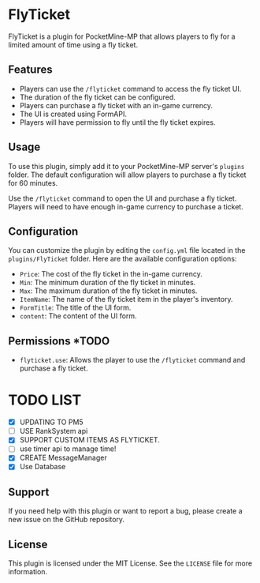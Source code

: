 # FlyTicket

FlyTicket is a plugin for PocketMine-MP that allows players to fly for a limited amount of time using a fly ticket.

## Features

- Players can use the `/flyticket` command to access the fly ticket UI.
- The duration of the fly ticket can be configured.
- Players can purchase a fly ticket with an in-game currency.
- The UI is created using FormAPI.
- Players will have permission to fly until the fly ticket expires.

## Usage

To use this plugin, simply add it to your PocketMine-MP server's `plugins` folder. The default configuration will allow players to purchase a fly ticket for 60 minutes.

Use the `/flyticket` command to open the UI and purchase a fly ticket. Players will need to have enough in-game currency to purchase a ticket.

## Configuration

You can customize the plugin by editing the `config.yml` file located in the `plugins/FlyTicket` folder. Here are the available configuration options:

- `Price`: The cost of the fly ticket in the in-game currency.
- `Min`: The minimum duration of the fly ticket in minutes.
- `Max`: The maximum duration of the fly ticket in minutes.
- `ItemName`: The name of the fly ticket item in the player's inventory.
- `FormTitle`: The title of the UI form.
- `content`: The content of the UI form.

## Permissions *TODO

- `flyticket.use`: Allows the player to use the `/flyticket` command and purchase a fly ticket.

# TODO LIST
- [X] UPDATING TO PM5
- [ ] USE RankSystem api
- [X] SUPPORT CUSTOM ITEMS AS FLYTICKET.
- [ ] use timer api to manage time!
- [X] CREATE MessageManager
- [X] Use Database
## Support

If you need help with this plugin or want to report a bug, please create a new issue on the GitHub repository.

## License

This plugin is licensed under the MIT License. See the `LICENSE` file for more information.
